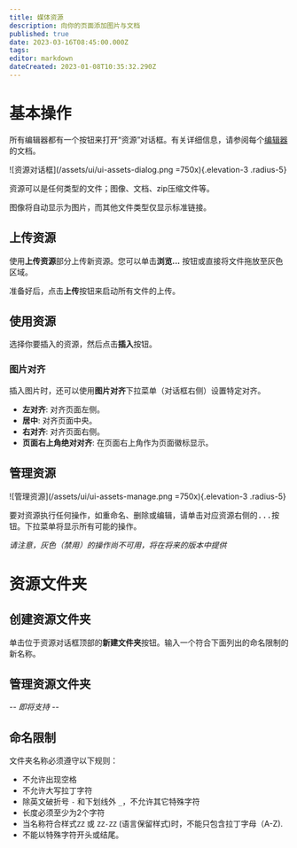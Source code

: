 ```yaml
---
title: 媒体资源
description: 向你的页面添加图片与文档
published: true
date: 2023-03-16T08:45:00.000Z
tags: 
editor: markdown
dateCreated: 2023-01-08T10:35:32.290Z
---
```


# 基本操作

所有编辑器都有一个按钮来打开“资源”对话框。有关详细信息，请参阅每个[编辑器](/editors)的文档。

![资源对话框](/assets/ui/ui-assets-dialog.png =750x){.elevation-3 .radius-5}

资源可以是任何类型的文件；图像、文档、zip压缩文件等。

图像将自动显示为图片，而其他文件类型仅显示标准链接。

## 上传资源

使用**上传资源**部分上传新资源。您可以单击**浏览...** 按钮或直接将文件拖放至灰色区域。

准备好后，点击**上传**按钮来启动所有文件的上传。

## 使用资源

选择你要插入的资源，然后点击**插入**按钮。

### 图片对齐

插入图片时，还可以使用**图片对齐**下拉菜单（对话框右侧）设置特定对齐。

- **左对齐**: 对齐页面左侧。
- **居中**: 对齐页面中央。
- **右对齐**: 对齐页面右侧。
- **页面右上角绝对对齐**: 在页面右上角作为页面徽标显示。

## 管理资源

![管理资源](/assets/ui/ui-assets-manage.png =750x){.elevation-3 .radius-5}

要对资源执行任何操作，如重命名、删除或编辑，请单击对应资源右侧的<kbd>...</kbd>按钮。下拉菜单将显示所有可能的操作。

*请注意，灰色（禁用）的操作尚不可用，将在将来的版本中提供*

# 资源文件夹

## 创建资源文件夹

单击位于资源对话框顶部的**新建文件夹**按钮。输入一个符合下面列出的命名限制的新名称。

## 管理资源文件夹
*-- 即将支持 --*

## 命名限制

文件夹名称必须遵守以下规则：

- 不允许出现空格
- 不允许大写拉丁字符
- 除英文破折号 `-` 和下划线外 `_`，不允许其它特殊字符
- 长度必须至少为2个字符
- 当名称符合样式`ZZ` 或 `ZZ-ZZ` (语言保留样式)时，不能只包含拉丁字母（A-Z).
- 不能以特殊字符开头或结尾。
